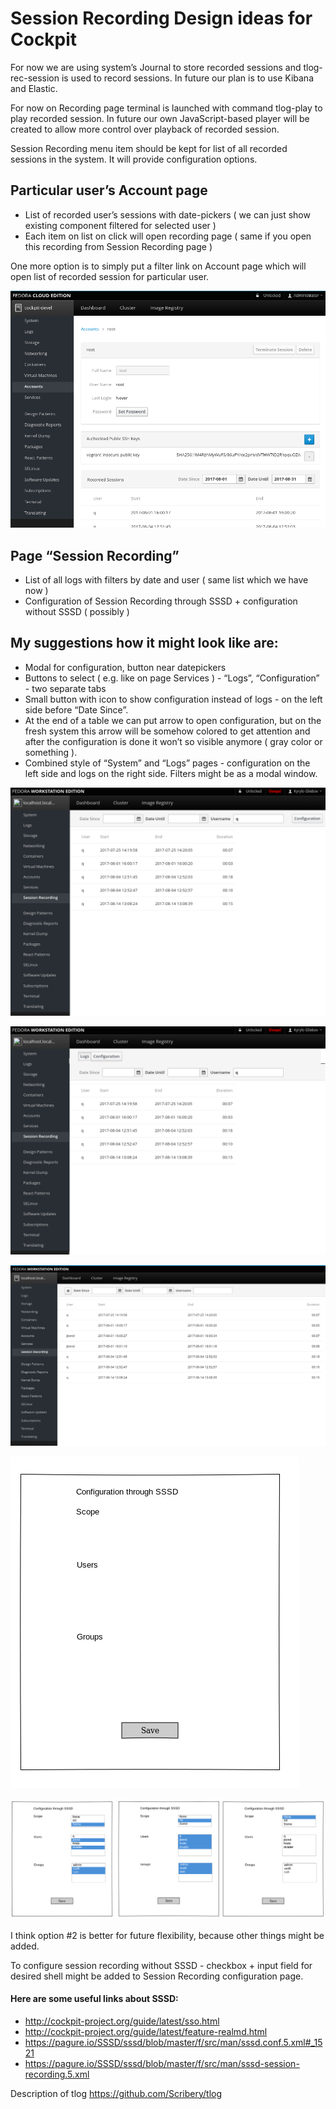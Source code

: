 # Session Recording Design ideas for Cockpit

For now we are using system’s Journal to store recorded sessions and tlog-rec-session is used to record sessions. In future our plan is to use Kibana and Elastic.

For now on Recording page terminal is launched with command tlog-play to play recorded session. In future our own JavaScript-based player will be created to allow more control over playback of recorded session.

Session Recording menu item should be kept for list of all recorded sessions in the system.
It will provide configuration options.

## Particular user’s Account page

* List of recorded user’s sessions with date-pickers ( we can just show existing component filtered for selected user )
* Each item on list on click will open recording page ( same if you open this recording from Session Recording page )

One more option is to simply put a filter link on Account page which will open list of recorded session for particular user.

![Account Page](playback_ui_cockpit_design/user_page.png)

## Page “Session Recording”

* List of all logs with filters by date and user ( same list which we have now )
* Configuration of Session Recording through SSSD + configuration without SSSD ( possibly )

## My suggestions how it might look like are:    
* Modal for configuration, button near datepickers
* Buttons to select ( e.g. like on page Services ) - “Logs”, “Configuration” - two separate tabs
* Small button with icon to show configuration instead of logs - on the left side before “Date Since”.
* At the end of a table we can put arrow to open configuration, but on the fresh system this arrow will be somehow colored to get attention and after the configuration is done it won’t so visible anymore ( gray color or something ).
* Combined style of “System” and “Logs” pages - configuration on the left side and logs on the right side. Filters might be as a modal window.

![Variant 1](playback_ui_cockpit_design/variant_1.png)

![Variant 2](playback_ui_cockpit_design/variant_2.png)

![Variant 3](playback_ui_cockpit_design/variant_3.png)

![Config](playback_ui_cockpit_design/config.png)

![Config Options](playback_ui_cockpit_design/config_options.png)

I think option #2 is better for future flexibility, because other things might be added.

To configure session recording without SSSD - checkbox + input field for desired shell might be added to Session Recording configuration page.

#### Here are some useful links about SSSD:
* http://cockpit-project.org/guide/latest/sso.html
* http://cockpit-project.org/guide/latest/feature-realmd.html
* https://pagure.io/SSSD/sssd/blob/master/f/src/man/sssd.conf.5.xml#_1521
* https://pagure.io/SSSD/sssd/blob/master/f/src/man/sssd-session-recording.5.xml

Description of tlog
https://github.com/Scribery/tlog

